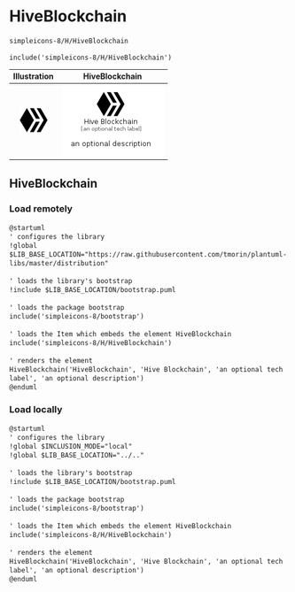 # HiveBlockchain


```text
simpleicons-8/H/HiveBlockchain
```

```text
include('simpleicons-8/H/HiveBlockchain')
```



| Illustration | HiveBlockchain |
| :---: | :---: |
| ![illustration for Illustration](../../simpleicons-8/H/HiveBlockchain.png) | ![illustration for HiveBlockchain](../../simpleicons-8/H/HiveBlockchain.Local.png) |




## HiveBlockchain

### Load remotely
```plantuml
@startuml
' configures the library
!global $LIB_BASE_LOCATION="https://raw.githubusercontent.com/tmorin/plantuml-libs/master/distribution"

' loads the library's bootstrap
!include $LIB_BASE_LOCATION/bootstrap.puml

' loads the package bootstrap
include('simpleicons-8/bootstrap')

' loads the Item which embeds the element HiveBlockchain
include('simpleicons-8/H/HiveBlockchain')

' renders the element
HiveBlockchain('HiveBlockchain', 'Hive Blockchain', 'an optional tech label', 'an optional description')
@enduml
```

### Load locally
```plantuml
@startuml
' configures the library
!global $INCLUSION_MODE="local"
!global $LIB_BASE_LOCATION="../.."

' loads the library's bootstrap
!include $LIB_BASE_LOCATION/bootstrap.puml

' loads the package bootstrap
include('simpleicons-8/bootstrap')

' loads the Item which embeds the element HiveBlockchain
include('simpleicons-8/H/HiveBlockchain')

' renders the element
HiveBlockchain('HiveBlockchain', 'Hive Blockchain', 'an optional tech label', 'an optional description')
@enduml
```

